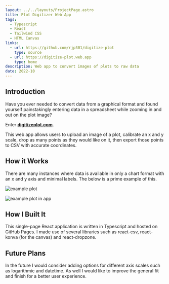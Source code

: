 ```yaml
---
layout: ../../layouts/ProjectPage.astro
title: Plot Digitizer Web App
tags:
  - Typescript
  - React
  - Tailwind CSS
  - HTML Canvas
links:
  - url: https://github.com/rjp301/digitize-plot
    type: source
  - url: https://digitize-plot.web.app
    type: home
description: Web app to convert images of plots to raw data
date: 2022-10
---
```


## Introduction

Have you ever needed to convert data from a graphical format and found yourself painstakingly entering data in a spreadsheet while zooming in and out on the plot image?

Enter [**digitizeplot.com**](https://digitizeplot.com/).

This web app allows users to upload an image of a plot, calibrate an x and y scale, drop as many points as they would like on it, then export those points to CSV with accurate coordinates.

## How it Works

There are many instances where data is available in only a chart format with an x and y axis and minimal labels. The below is a prime example of this.

![example plot](/images/BPL220K_24ft.png)

![example plot in app](/images/digitize_plot_app.png)

## How I Built It

This single-page React application is written in Typescript and hosted on GitHub Pages. I made use of several libraries such as react-csv, react-konva (for the canvas) and react-dropzone.

## Future Plans

In the future I would consider adding options for different axis scales such as logarithmic and datetime. As well I would like to improve the general fit and finish for a better user experience.

